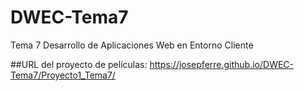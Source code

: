 # DWEC-Tema7
Tema 7 Desarrollo de Aplicaciones Web en Entorno Cliente

##URL del proyecto de películas:
https://josepferre.github.io/DWEC-Tema7/Proyecto1_Tema7/
